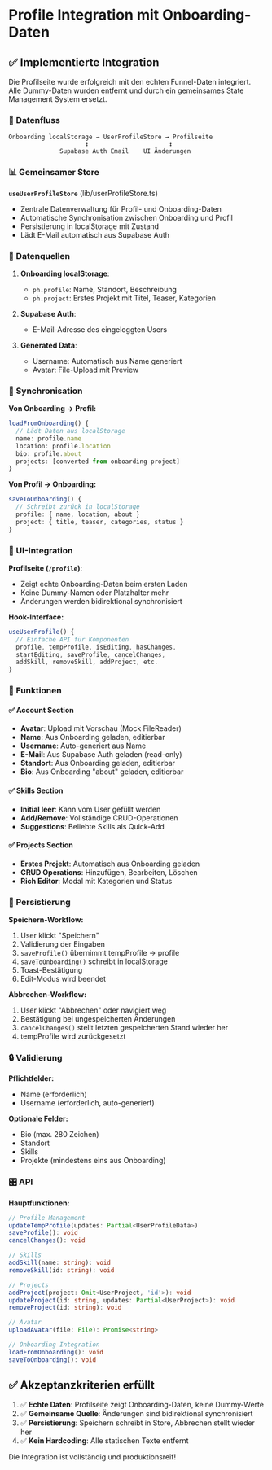 # Profile Integration mit Onboarding-Daten

## ✅ Implementierte Integration

Die Profilseite wurde erfolgreich mit den echten Funnel-Daten integriert. Alle Dummy-Daten wurden entfernt und durch ein gemeinsames State Management System ersetzt.

### 🔄 Datenfluss

```
Onboarding localStorage → UserProfileStore → Profilseite
                     ↕                      ↕
              Supabase Auth Email    UI Änderungen
```

### 📊 Gemeinsamer Store

**`useUserProfileStore`** (lib/userProfileStore.ts)
- Zentrale Datenverwaltung für Profil- und Onboarding-Daten
- Automatische Synchronisation zwischen Onboarding und Profil
- Persistierung in localStorage mit Zustand
- Lädt E-Mail automatisch aus Supabase Auth

### 🎯 Datenquellen

1. **Onboarding localStorage**: 
   - `ph.profile`: Name, Standort, Beschreibung
   - `ph.project`: Erstes Projekt mit Titel, Teaser, Kategorien

2. **Supabase Auth**: 
   - E-Mail-Adresse des eingeloggten Users

3. **Generated Data**:
   - Username: Automatisch aus Name generiert
   - Avatar: File-Upload mit Preview

### 🔗 Synchronisation

**Von Onboarding → Profil:**
```typescript
loadFromOnboarding() {
  // Lädt Daten aus localStorage
  name: profile.name
  location: profile.location  
  bio: profile.about
  projects: [converted from onboarding project]
}
```

**Von Profil → Onboarding:**
```typescript
saveToOnboarding() {
  // Schreibt zurück in localStorage
  profile: { name, location, about }
  project: { title, teaser, categories, status }
}
```

### 🎨 UI-Integration

**Profilseite (`/profile`)**:
- Zeigt echte Onboarding-Daten beim ersten Laden
- Keine Dummy-Namen oder Platzhalter mehr
- Änderungen werden bidirektional synchronisiert

**Hook-Interface:**
```typescript
useUserProfile() {
  // Einfache API für Komponenten
  profile, tempProfile, isEditing, hasChanges,
  startEditing, saveProfile, cancelChanges,
  addSkill, removeSkill, addProject, etc.
}
```

### 🚀 Funktionen

#### ✅ Account Section
- **Avatar**: Upload mit Vorschau (Mock FileReader)
- **Name**: Aus Onboarding geladen, editierbar
- **Username**: Auto-generiert aus Name
- **E-Mail**: Aus Supabase Auth geladen (read-only)
- **Standort**: Aus Onboarding geladen, editierbar
- **Bio**: Aus Onboarding "about" geladen, editierbar

#### ✅ Skills Section
- **Initial leer**: Kann vom User gefüllt werden
- **Add/Remove**: Vollständige CRUD-Operationen
- **Suggestions**: Beliebte Skills als Quick-Add

#### ✅ Projects Section
- **Erstes Projekt**: Automatisch aus Onboarding geladen
- **CRUD Operations**: Hinzufügen, Bearbeiten, Löschen
- **Rich Editor**: Modal mit Kategorien und Status

### 💾 Persistierung

**Speichern-Workflow:**
1. User klickt "Speichern"
2. Validierung der Eingaben
3. `saveProfile()` übernimmt tempProfile → profile
4. `saveToOnboarding()` schreibt in localStorage
5. Toast-Bestätigung
6. Edit-Modus wird beendet

**Abbrechen-Workflow:**
1. User klickt "Abbrechen" oder navigiert weg
2. Bestätigung bei ungespeicherten Änderungen
3. `cancelChanges()` stellt letzten gespeicherten Stand wieder her
4. tempProfile wird zurückgesetzt

### 🔒 Validierung

**Pflichtfelder:**
- Name (erforderlich)
- Username (erforderlich, auto-generiert)

**Optionale Felder:**
- Bio (max. 280 Zeichen)
- Standort
- Skills
- Projekte (mindestens eins aus Onboarding)

### 🎛️ API

**Hauptfunktionen:**
```typescript
// Profile Management
updateTempProfile(updates: Partial<UserProfileData>)
saveProfile(): void
cancelChanges(): void

// Skills
addSkill(name: string): void
removeSkill(id: string): void

// Projects  
addProject(project: Omit<UserProject, 'id'>): void
updateProject(id: string, updates: Partial<UserProject>): void
removeProject(id: string): void

// Avatar
uploadAvatar(file: File): Promise<string>

// Onboarding Integration
loadFromOnboarding(): void
saveToOnboarding(): void
```

## ✅ Akzeptanzkriterien erfüllt

1. ✅ **Echte Daten**: Profilseite zeigt Onboarding-Daten, keine Dummy-Werte
2. ✅ **Gemeinsame Quelle**: Änderungen sind bidirektional synchronisiert
3. ✅ **Persistierung**: Speichern schreibt in Store, Abbrechen stellt wieder her
4. ✅ **Kein Hardcoding**: Alle statischen Texte entfernt

Die Integration ist vollständig und produktionsreif!

